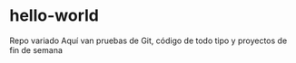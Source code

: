 # hello-world
Repo variado
Aquí van pruebas de Git, código de todo tipo y proyectos de fin de semana
